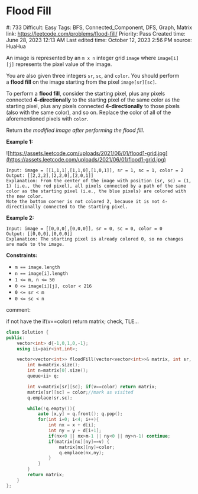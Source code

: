 # Flood Fill

#: 733
Difficult: Easy
Tags: BFS, Connected_Component, DFS, Graph, Matrix
link: https://leetcode.com/problems/flood-fill/
Priority: Pass
Created time: June 28, 2023 12:13 AM
Last edited time: October 12, 2023 2:56 PM
source: HuaHua

An image is represented by an `m x n` integer grid `image` where `image[i][j]` represents the pixel value of the image.

You are also given three integers `sr`, `sc`, and `color`. You should perform a **flood fill** on the image starting from the pixel `image[sr][sc]`.

To perform a **flood fill**, consider the starting pixel, plus any pixels connected **4-directionally** to the starting pixel of the same color as the starting pixel, plus any pixels connected **4-directionally** to those pixels (also with the same color), and so on. Replace the color of all of the aforementioned pixels with `color`.

Return *the modified image after performing the flood fill*.

**Example 1:**

![https://assets.leetcode.com/uploads/2021/06/01/flood1-grid.jpg](https://assets.leetcode.com/uploads/2021/06/01/flood1-grid.jpg)

```
Input: image = [[1,1,1],[1,1,0],[1,0,1]], sr = 1, sc = 1, color = 2
Output: [[2,2,2],[2,2,0],[2,0,1]]
Explanation: From the center of the image with position (sr, sc) = (1, 1) (i.e., the red pixel), all pixels connected by a path of the same color as the starting pixel (i.e., the blue pixels) are colored with the new color.
Note the bottom corner is not colored 2, because it is not 4-directionally connected to the starting pixel.

```

**Example 2:**

```
Input: image = [[0,0,0],[0,0,0]], sr = 0, sc = 0, color = 0
Output: [[0,0,0],[0,0,0]]
Explanation: The starting pixel is already colored 0, so no changes are made to the image.

```

**Constraints:**

- `m == image.length`
- `n == image[i].length`
- `1 <= m, n <= 50`
- `0 <= image[i][j], color < 216`
- `0 <= sr < m`
- `0 <= sc < n`

comment: 

if not have the 
if(v==color) return matrix;
check, TLE…

```cpp
class Solution {
public:
    vector<int> d{-1,0,1,0,-1};
    using ii=pair<int,int>;

    vector<vector<int>> floodFill(vector<vector<int>>& matrix, int sr, int sc, int color) {
        int m=matrix.size(); 
        int n=matrix[0].size();
        queue<ii> q;

        int v=matrix[sr][sc]; if(v==color) return matrix;
        matrix[sr][sc] = color;//mark as visited
        q.emplace(sr,sc);

        while(!q.empty()){
            auto [x,y] = q.front(); q.pop();
            for(int i=0; i<4; i++){
                int nx = x + d[i];
                int ny = y + d[i+1];
                if(nx<0 || nx>m-1 || ny<0 || ny>n-1) continue;
                if(matrix[nx][ny]==v) {
                    matrix[nx][ny]=color;
                    q.emplace(nx,ny);
                }
            }
        }
        return matrix;
    }
};
```